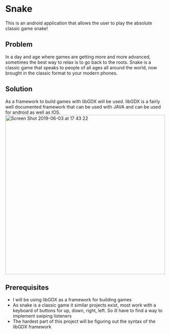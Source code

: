 # Snake
This is an android application that allows the user to play the absolute classic game snake!

## Problem
In a day and age where games are getting more and more advanced, sometimes the best way to relax is to go back to the roots. Snake is a classic game that speaks to people of all ages all around the world, now brought in the classic format to your modern phones.

## Solution
As a framework to build games with libGDX will be used. libGDX is a fairly well documented framework that can be used with JAVA and can be used for android as well as IOS.
<img width="500" alt="Screen Shot 2019-06-03 at 17 43 22" src="https://user-images.githubusercontent.com/47351811/58815007-1bd06700-8627-11e9-9bdd-9c4409c170be.png">

## Prerequisites
- I will be using libGDX as a framework for building games
- As snake is a classic game it similar projects exist, most work with a keyboard of buttons for up, down, right, left. So ill have to find a way to implement swiping listeners
- The hardest part of this project will be figuring out the syntax of the libGDX framework
